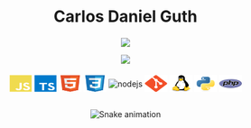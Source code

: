 
<div>
  
  <h1 align="center">
  Carlos Daniel Guth
  </h1>
  
  <p align="center">
      <img width="10%" align="center" valign="middle" src="https://avatars.githubusercontent.com/u/96921550?s=400&u=8f6586097e440229e0ca6ef4ed9a74141137a5e8&v=4" target="_blank"/>
  </p>
</div>

<div align="center">
  <a href="https://github.com/Cafurink42">
    <img height="150em" src="https://github-readme-stats.vercel.app/api?username=Cafurink42&count_private=true&include_all_commits=true&show_icons=true&theme=white&hide_border=false&show_owner=true"/>
  </a>
</div>

<div align="center" valign="top"><br>
  <img align="center" alt="Js" height="30" width="40" src="https://raw.githubusercontent.com/devicons/devicon/master/icons/javascript/javascript-plain.svg">
  <img align="center" alt="Js" height="30" width="40" src="https://raw.githubusercontent.com/devicons/devicon/master/icons/typescript/typescript-plain.svg">
  <img align="center" alt="HTML" height="30" width="40" src="https://raw.githubusercontent.com/devicons/devicon/master/icons/html5/html5-original.svg">
  <img align="center" alt="CSS" height="30" width="40" src="https://raw.githubusercontent.com/devicons/devicon/master/icons/css3/css3-original.svg">
  <img align="center" alt="nodejs" height="30" width="40" src="https://cdn.worldvectorlogo.com/logos/nodejs-icon.svg">
  <img align="center" alt="git" height="30" width="40" src="https://raw.githubusercontent.com/devicons/devicon/master/icons/git/git-original.svg">
  <img align="center" alt="linux" height="30" width="40" src="https://raw.githubusercontent.com/devicons/devicon/master/icons/linux/linux-original.svg">
  <img align="center" alt="python" height="30" width="40" src  = "https://raw.githubusercontent.com/devicons/devicon/master/icons/python/python-original.svg">
  <img align="center" alt="php" height="30" width="40" src  = "https://raw.githubusercontent.com/devicons/devicon/master/icons/php/php-original.svg">


</div><br>


<div align="center">

  ![Snake animation](https://github.com/Cafurink42/danielbped/commit/b5c5149089573e395047be07cde8b3e307499f4c/github-contribution-grid-snake.svg)
  
</div>
